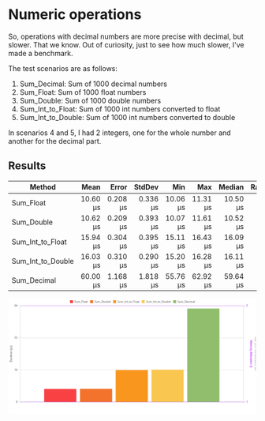 # Numeric operations

So, operations with decimal numbers are more precise with decimal, but slower. That we know. 
Out of curiosity, just to see how much slower, I've made a benchmark.

The test scenarios are as follows:
1. Sum_Decimal: Sum of 1000 decimal numbers
2. Sum_Float: Sum of 1000 float numbers
3. Sum_Double: Sum of 1000 double numbers
4. Sum_Int_to_Float: Sum of 1000 int numbers converted to float
5. Sum_Int_to_Double: Sum of 1000 int numbers converted to double

In scenarios 4 and 5, I had 2 integers, one for the whole number and another for the decimal part.

## Results

| Method            |     Mean |    Error |   StdDev |      Min |      Max |   Median | Rank | Allocated |
|-------------------|---------:|---------:|---------:|---------:|---------:|---------:|-----:|----------:|
| Sum_Float         | 10.60 µs | 0.208 µs | 0.336 µs | 10.06 µs | 11.31 µs | 10.50 µs |    1 |         - |
| Sum_Double        | 10.62 µs | 0.209 µs | 0.393 µs | 10.07 µs | 11.61 µs | 10.52 µs |    1 |         - |
| Sum_Int_to_Float  | 15.94 µs | 0.304 µs | 0.395 µs | 15.11 µs | 16.43 µs | 16.09 µs |    2 |         - |
| Sum_Int_to_Double | 16.03 µs | 0.310 µs | 0.290 µs | 15.20 µs | 16.28 µs | 16.11 µs |    2 |         - |
| Sum_Decimal       | 60.00 µs | 1.168 µs | 1.818 µs | 55.76 µs | 62.92 µs | 59.64 µs |    3 |         - |

![Result Chart](./numericbenchmark.png)

